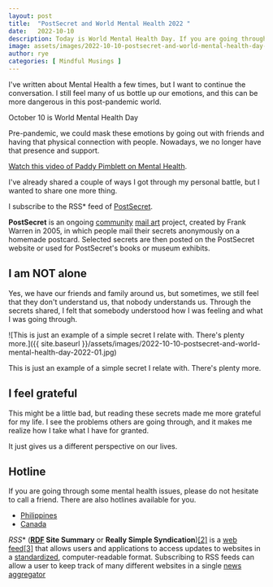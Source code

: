 ```yaml
---
layout: post
title:  "PostSecret and World Mental Health 2022 "
date:   2022-10-10
description: Today is World Mental Health Day. If you are going through some mental health issues, please do not hesitate to call a friend. I'll also share some hotlines for you.
image: assets/images/2022-10-10-postsecret-and-world-mental-health-day-2022.png
author: rye
categories: [ Mindful Musings ]
---
```


I've written about Mental Health a few times, but I want to continue the conversation. I still feel many of us bottle up our emotions, and this can be more dangerous in this post-pandemic world. 

October 10 is World Mental Health Day

Pre-pandemic, we could mask these emotions by going out with friends and having that physical connection with people. Nowadays, we no longer have that presence and support. 

[Watch this video of Paddy Pimblett on Mental Health](https://youtube.com/clip/UgkxV_6d4ejVciPwah7MHXlBv_ldxNFuHAgj).

I've already shared a couple of ways I got through my personal battle, but I wanted to share one more thing.

I subscribe to the RSS* feed of [PostSecret](https://postsecret.com). 

**PostSecret** is an ongoing [community](https://en.wikipedia.org/wiki/Community_art "Community art") [mail art](https://en.wikipedia.org/wiki/Mail_art "Mail art") project, created by Frank Warren in 2005, in which people mail their secrets anonymously on a homemade postcard. Selected secrets are then posted on the PostSecret website or used for PostSecret's books or museum exhibits.

## I am NOT alone

Yes, we have our friends and family around us, but sometimes, we still feel that they don't understand us, that nobody understands us. Through the secrets shared, I felt that somebody understood how I was feeling and what I was going through.

![This is just an example of a simple secret I relate with. There's plenty more.]({{ site.baseurl }}/assets/images/2022-10-10-postsecret-and-world-mental-health-day-2022-01.jpg)
<figcaption>This is just an example of a simple secret I relate with. There's plenty more.</figcaption>

## I feel grateful

This might be a little bad, but reading these secrets made me more grateful for my life. I see the problems others are going through, and it makes me realize how I take what I have for granted. 

It just gives us a different perspective on our lives. 

## Hotline

If you are going through some mental health issues, please do not hesitate to call a friend. There are also hotlines available for you.

- [Philippines](https://doh.gov.ph/NCMH-Crisis-Hotline)
- [Canada](https://www.canada.ca/en/public-health/services/mental-health-services/mental-health-get-help.html)





*RSS** (**[RDF](https://en.wikipedia.org/wiki/Resource_Description_Framework "Resource Description Framework") Site Summary** or **Really Simple Syndication**)[[2]](https://en.wikipedia.org/wiki/RSS#cite_note-powers-2003-1-2) is a [web feed](https://en.wikipedia.org/wiki/Web_feed "Web feed")[[3]](https://en.wikipedia.org/wiki/RSS#cite_note-Netsc99-3) that allows users and applications to access updates to websites in a [standardized](https://en.wikipedia.org/wiki/Standardization "Standardization"), computer-readable format. Subscribing to RSS feeds can allow a user to keep track of many different websites in a single [news aggregator](https://en.wikipedia.org/wiki/News_aggregator "News aggregator")
